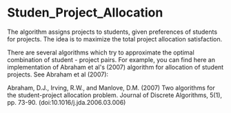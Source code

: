 # Studen_Project_Allocation


The algorithm assigns projects to students, given preferences of students for projects. The idea is to maximize the total project allocation satisfaction.

There are several algorithms which try to approximate the optimal combination of student - project pairs.
For example, you can find here an implementation of Abraham et al's (2007) algorithm for allocation of student projects. See Abraham et al (2007):

Abraham, D.J., Irving, R.W., and Manlove, D.M. (2007) Two algorithms for the student-project allocation problem. Journal of Discrete Algorithms, 5(1), pp. 73-90. (doi:10.1016/j.jda.2006.03.006)

